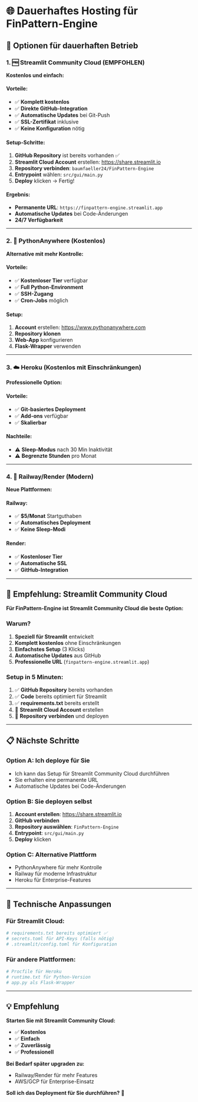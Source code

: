 # 🌐 Dauerhaftes Hosting für FinPattern-Engine

## 🎯 Optionen für dauerhaften Betrieb

### 1. 🆓 **Streamlit Community Cloud (EMPFOHLEN)**

**Kostenlos und einfach:**

#### Vorteile:
- ✅ **Komplett kostenlos**
- ✅ **Direkte GitHub-Integration**
- ✅ **Automatische Updates** bei Git-Push
- ✅ **SSL-Zertifikat** inklusive
- ✅ **Keine Konfiguration** nötig

#### Setup-Schritte:
1. **GitHub Repository** ist bereits vorhanden ✅
2. **Streamlit Cloud Account** erstellen: https://share.streamlit.io
3. **Repository verbinden**: `baumfaeller24/FinPattern-Engine`
4. **Entrypoint** wählen: `src/gui/main.py`
5. **Deploy** klicken → Fertig!

#### Ergebnis:
- **Permanente URL**: `https://finpattern-engine.streamlit.app`
- **Automatische Updates** bei Code-Änderungen
- **24/7 Verfügbarkeit**

---

### 2. 🐍 **PythonAnywhere (Kostenlos)**

**Alternative mit mehr Kontrolle:**

#### Vorteile:
- ✅ **Kostenloser Tier** verfügbar
- ✅ **Full Python-Environment**
- ✅ **SSH-Zugang**
- ✅ **Cron-Jobs** möglich

#### Setup:
1. **Account** erstellen: https://www.pythonanywhere.com
2. **Repository klonen**
3. **Web-App** konfigurieren
4. **Flask-Wrapper** verwenden

---

### 3. ☁️ **Heroku (Kostenlos mit Einschränkungen)**

**Professionelle Option:**

#### Vorteile:
- ✅ **Git-basiertes Deployment**
- ✅ **Add-ons** verfügbar
- ✅ **Skalierbar**

#### Nachteile:
- ⚠️ **Sleep-Modus** nach 30 Min Inaktivität
- ⚠️ **Begrenzte Stunden** pro Monat

---

### 4. 🚀 **Railway/Render (Modern)**

**Neue Plattformen:**

#### Railway:
- ✅ **$5/Monat** Startguthaben
- ✅ **Automatisches Deployment**
- ✅ **Keine Sleep-Modi**

#### Render:
- ✅ **Kostenloser Tier**
- ✅ **Automatische SSL**
- ✅ **GitHub-Integration**

---

## 🎯 **Empfehlung: Streamlit Community Cloud**

**Für FinPattern-Engine ist Streamlit Community Cloud die beste Option:**

### Warum?
1. **Speziell für Streamlit** entwickelt
2. **Komplett kostenlos** ohne Einschränkungen
3. **Einfachstes Setup** (3 Klicks)
4. **Automatische Updates** aus GitHub
5. **Professionelle URL** (`finpattern-engine.streamlit.app`)

### Setup in 5 Minuten:
1. ✅ **GitHub Repository** bereits vorhanden
2. ✅ **Code** bereits optimiert für Streamlit
3. ✅ **requirements.txt** bereits erstellt
4. 🔄 **Streamlit Cloud Account** erstellen
5. 🔄 **Repository verbinden** und deployen

---

## 📋 **Nächste Schritte**

### Option A: Ich deploye für Sie
- Ich kann das Setup für Streamlit Community Cloud durchführen
- Sie erhalten eine permanente URL
- Automatische Updates bei Code-Änderungen

### Option B: Sie deployen selbst
1. **Account erstellen**: https://share.streamlit.io
2. **GitHub verbinden**
3. **Repository auswählen**: `FinPattern-Engine`
4. **Entrypoint**: `src/gui/main.py`
5. **Deploy** klicken

### Option C: Alternative Plattform
- PythonAnywhere für mehr Kontrolle
- Railway für moderne Infrastruktur
- Heroku für Enterprise-Features

---

## 🔧 **Technische Anpassungen**

### Für Streamlit Cloud:
```python
# requirements.txt bereits optimiert ✅
# secrets.toml für API-Keys (falls nötig)
# .streamlit/config.toml für Konfiguration
```

### Für andere Plattformen:
```python
# Procfile für Heroku
# runtime.txt für Python-Version
# app.py als Flask-Wrapper
```

---

## 💡 **Empfehlung**

**Starten Sie mit Streamlit Community Cloud:**
- ✅ **Kostenlos**
- ✅ **Einfach**
- ✅ **Zuverlässig**
- ✅ **Professionell**

**Bei Bedarf später upgraden zu:**
- Railway/Render für mehr Features
- AWS/GCP für Enterprise-Einsatz

**Soll ich das Deployment für Sie durchführen?** 🚀
